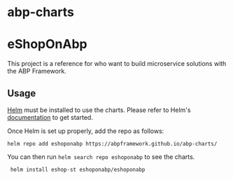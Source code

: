 # abp-charts

# eShopOnAbp
This project is a reference for who want to build microservice solutions with the ABP Framework.

## Usage

[Helm](https://helm.sh) must be installed to use the charts.
Please refer to Helm's [documentation](https://helm.sh/docs/) to get started.

Once Helm is set up properly, add the repo as follows:

```console
helm repo add eshoponabp https://abpframework.github.io/abp-charts/
```

You can then run `helm search repo eshoponabp` to see the charts.


```console
 helm install eshop-st eshoponabp/eshoponabp
```

